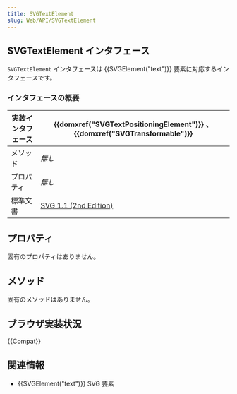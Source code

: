 ```yaml
---
title: SVGTextElement
slug: Web/API/SVGTextElement
---
```


## SVGTextElement インタフェース

`SVGTextElement` インタフェースは {{SVGElement("text")}} 要素に対応するインタフェースです。

### インタフェースの概要

| 実装インタフェース | {{domxref("SVGTextPositioningElement")}} 、 {{domxref("SVGTransformable")}}         |
| ------------------ | ----------------------------------------------------------------------------------- |
| メソッド           | _無し_                                                                              |
| プロパティ         | _無し_                                                                              |
| 標準文書           | [SVG 1.1 (2nd Edition)](http://www.w3.org/TR/SVG/text.html#InterfaceSVGTextElement) |

## プロパティ

固有のプロパティはありません。

## メソッド

固有のメソッドはありません。

## ブラウザ実装状況

{{Compat}}

## 関連情報

- {{SVGElement("text")}} SVG 要素
